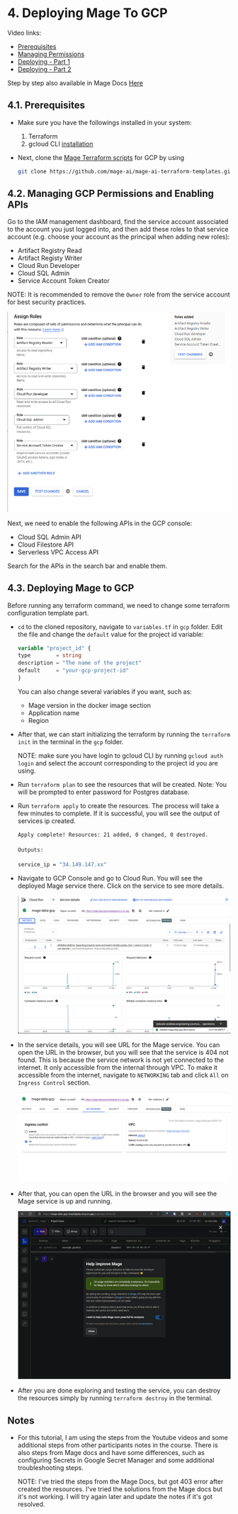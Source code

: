 # 4. Deploying Mage To GCP

Video links:
- [Prerequisites](https://www.youtube.com/watch?v=zAwAX5sxqsg&list=PL3MmuxUbc_hJed7dXYoJw8DoCuVHhGEQb&index=28&pp=iAQB)
- [Managing Permissions](https://www.youtube.com/watch?v=O_H7DCmq2rA&list=PL3MmuxUbc_hJed7dXYoJw8DoCuVHhGEQb&index=29&pp=iAQB)
- [Deploying - Part 1](https://www.youtube.com/watch?v=9A872B5hb_0&list=PL3MmuxUbc_hJed7dXYoJw8DoCuVHhGEQb&index=30&pp=iAQB)
- [Deploying - Part 2](https://www.youtube.com/watch?v=0YExsb2HgLI&list=PL3MmuxUbc_hJed7dXYoJw8DoCuVHhGEQb&index=31&pp=iAQB)

Step by step also available in Mage Docs [Here](https://docs.mage.ai/production/deploying-to-cloud/gcp/setup)

## 4.1. Prerequisites
- Make sure you have the followings installed in your system:
    1. Terraform
    2. gcloud CLI [installation](https://cloud.google.com/sdk/docs/install)

- Next, clone the [Mage Terraform scripts](https://github.com/mage-ai/mage-ai-terraform-templates) for GCP by using 
    ```bash
    git clone https://github.com/mage-ai/mage-ai-terraform-templates.git
    ```

## 4.2. Managing GCP Permissions and Enabling APIs

Go to the IAM management dashboard, find the service account associated to the account you just logged into, and then add these roles to that service account (e.g. choose your account as the principal when adding new roles):

- Artifact Registry Read
- Artifact Registy Writer
- Cloud Run Developer
- Cloud SQL Admin
- Service Account Token Creator

NOTE: It is recommended to remove the `Owner` role from the service account for best security practices.

![deploy_mage_manage_permissions](./img/deploy_mage_manage_permissions.png)


Next, we need to enable the following APIs in the GCP console:
- Cloud SQL Admin API
- Cloud Filestore API
- Serverless VPC Access API

Search for the APIs in the search bar and enable them.

## 4.3. Deploying Mage to GCP

Before running any terraform command, we need to change some terraform configuration template part. 

- `cd` to the cloned repository, navigate to `variables.tf` in `gcp` folder. Edit the file and change the `default` value for the project id variable:

    ```terraform
    variable "project_id" {
    type        = string
    description = "The name of the project"
    default     = "your-gcp-project-id"
    }
    ```

    You can also change several variables if you want, such as:
    - Mage version in the docker image section
    - Application name
    - Region

- After that, we can start initializing the terraform by running the `terraform init` in the terminal in the `gcp` folder. 

    NOTE: make sure you have login to gcloud CLI by running `gcloud auth login` and select the account corresponding to the project id you are using.
- Run `terraform plan` to see the resources that will be created. Note: You will be prompted to enter password for Postgres database. 
- Run `terraform apply` to create the resources. The process will take a few minutes to complete. If it is successful, you will see the output of services ip created. 

    ```bash
    Apply complete! Resources: 21 added, 0 changed, 0 destroyed.

    Outputs:

    service_ip = "34.149.147.xx"
    ```
- Navigate to GCP Console and go to Cloud Run. You will see the deployed Mage service there. Click on the service to see more details. 

    ![mage_deployed_service_cloud_run](./img/mage_deployed_service_cloud_run.png)

- In the service details, you will see URL for the Mage service. You can open the URL in the browser, but you will see that the service is 404 not found. This is because the service network is not yet connected to the internet. It only accessible from the internal through VPC. To make it accessible from the internet, navigate to `NETWORKING` tab and click `All` on `Ingress Control` section. 

    ![mage_deployed_networking](./img/mage_deployed_networking.png)

- After that, you can open the URL in the browser and you will see the Mage service is up and running. 

    ![mage_deployed_cloud_run](./img/mage_deployed_cloud_run.png)

- After you are done exploring and testing the service, you can destroy the resources simply by running `terraform destroy` in the terminal. 

## Notes
- For this tutorial, I am using the steps from the Youtube videos and some additional steps from other participants notes in the course. There is also steps from Mage docs and have some differences, such as configuring Secrets in Google Secret Manager and some additional troubleshooting steps.  

    NOTE: I've tried the steps from the Mage Docs, but got 403 error after created the resources. I've tried the solutions from the Mage docs but it's not working. I will try again later and update the notes if it's got resolved.